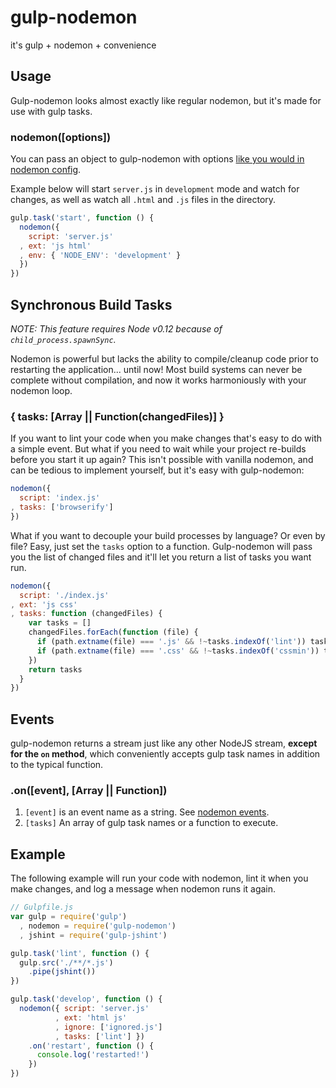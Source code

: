 gulp-nodemon
===========

it's gulp + nodemon + convenience

## Usage

Gulp-nodemon looks almost exactly like regular nodemon, but it's made for use with gulp tasks.

### **nodemon([options])**

You can pass an object to gulp-nodemon with options [like you would in nodemon config](https://github.com/remy/nodemon#config-files).

Example below will start `server.js` in `development` mode and watch for changes, as well as watch all `.html` and `.js` files in the directory.
```javascript
gulp.task('start', function () {
  nodemon({
    script: 'server.js'
  , ext: 'js html'
  , env: { 'NODE_ENV': 'development' }
  })
})
```

## Synchronous Build Tasks

*NOTE: This feature requires Node v0.12 because of `child_process.spawnSync`.*

Nodemon is powerful but lacks the ability to compile/cleanup code prior to restarting the application... until now! Most build systems can never be complete without compilation, and now it works harmoniously with your nodemon loop.

### **{ tasks: [Array || Function(changedFiles)] }**

If you want to lint your code when you make changes that's easy to do with a simple event. But what if you need to wait while your project re-builds before you start it up again? This isn't possible with vanilla nodemon, and can be tedious to implement yourself, but it's easy with gulp-nodemon:
```javascript
nodemon({
  script: 'index.js'
, tasks: ['browserify']
})
```

What if you want to decouple your build processes by language? Or even by file? Easy, just set the `tasks` option to a function. Gulp-nodemon will pass you the list of changed files and it'll let you return a list of tasks you want run.
```javascript
nodemon({
  script: './index.js'
, ext: 'js css'
, tasks: function (changedFiles) {
    var tasks = []
    changedFiles.forEach(function (file) {
      if (path.extname(file) === '.js' && !~tasks.indexOf('lint')) tasks.push('lint')
      if (path.extname(file) === '.css' && !~tasks.indexOf('cssmin')) tasks.push('cssmin')
    })
    return tasks
  }
})
```

## Events

gulp-nodemon returns a stream just like any other NodeJS stream, **except for the `on` method**, which conveniently accepts gulp task names in addition to the typical function.

### **.on([event], [Array || Function])**

1. `[event]` is an event name as a string. See [nodemon events](https://github.com/remy/nodemon/blob/master/doc/events.md).
2. `[tasks]` An array of gulp task names or a function to execute.

## Example

The following example will run your code with nodemon, lint it when you make changes, and log a message when nodemon runs it again.

```javascript
// Gulpfile.js
var gulp = require('gulp')
  , nodemon = require('gulp-nodemon')
  , jshint = require('gulp-jshint')

gulp.task('lint', function () {
  gulp.src('./**/*.js')
    .pipe(jshint())
})

gulp.task('develop', function () {
  nodemon({ script: 'server.js'
          , ext: 'html js'
          , ignore: ['ignored.js']
          , tasks: ['lint'] })
    .on('restart', function () {
      console.log('restarted!')
    })
})
```
